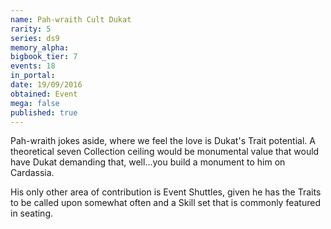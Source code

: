 ```yaml
---
name: Pah-wraith Cult Dukat
rarity: 5
series: ds9
memory_alpha:
bigbook_tier: 7
events: 18
in_portal:
date: 19/09/2016
obtained: Event
mega: false
published: true
---
```


Pah-wraith jokes aside, where we feel the love is Dukat's Trait potential. A theoretical seven Collection ceiling would be monumental value that would have Dukat demanding that, well...you build a monument to him on Cardassia.

His only other area of contribution is Event Shuttles, given he has the Traits to be called upon somewhat often and a Skill set that is commonly featured in seating.
